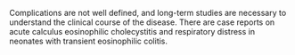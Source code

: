 Complications are not well defined, and long-term studies are necessary to understand the clinical course of the disease. There are case reports on acute calculus eosinophilic cholecystitis and respiratory distress in neonates with transient eosinophilic colitis.